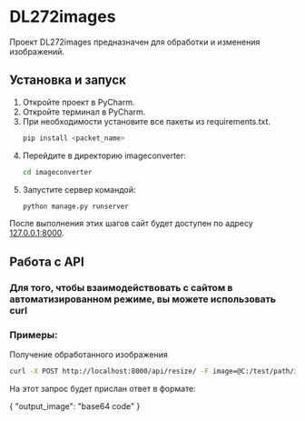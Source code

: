 # DL272images

Проект DL272images предназначен для обработки и изменения изображений.

## Установка и запуск

1. Откройте проект в PyCharm.
2. Откройте терминал в PyCharm.
3. При необходимости установите все пакеты из requirements.txt.
     ```bash
    pip install <packet_name>
    ``` 
4. Перейдите в директорию imageconverter:
    ```bash
    cd imageconverter
    ```
5. Запустите сервер командой:
    ```bash
    python manage.py runserver
    ```

После выполнения этих шагов сайт будет доступен по адресу [127.0.0.1:8000](http://127.0.0.1:8000).

## Работа с API
### Для того, чтобы взаимодействовать с сайтом в автоматизированном режиме, вы можете использовать curl

### Примеры:

Получение обработанного изображения
```bash
curl -X POST http://localhost:8000/api/resize/ -F image=@C:/test/path/image.png -F left=1 -F right=150 -F top=1 -F bottom=150 -F wnsize=300 -F hnsize=300
```
На этот запрос будет прислан ответ в формате:

{
  "output_image": "base64 code"
}
